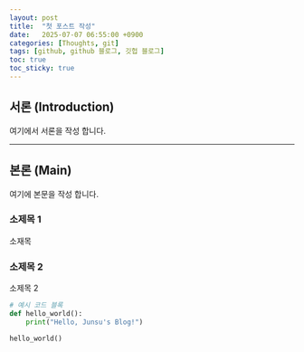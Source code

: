 ```yaml
---
layout: post
title:  "첫 포스트 작성"
date:   2025-07-07 06:55:00 +0900
categories: [Thoughts, git]
tags: [github, github 블로그, 깃헙 블로그]
toc: true
toc_sticky: true
---
```


## 서론 (Introduction)

여기에서 서론을 작성 합니다.

---

## 본론 (Main)

여기에 본문을 작성 합니다.

### 소제목 1

소재목 

### 소제목 2

소제목 2


```python
# 예시 코드 블록
def hello_world():
    print("Hello, Junsu's Blog!")

hello_world()

